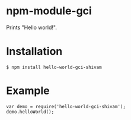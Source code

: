 # npm-module-gci

Prints "Hello world!".

# Installation

`$ npm install hello-world-gci-shivam`

# Example

``` 
var demo = require('hello-world-gci-shivam');
demo.helloWorld();
```
